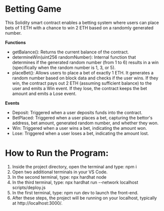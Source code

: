 # Betting Game

This Solidity smart contract enables a betting system where users can place bets of 1 ETH with a chance to win 2 ETH based on a randomly generated number.

__Functions__

- getBalance(): Returns the current balance of the contract.
- determineWin(uint256 randomNumber): Internal function that determines if the generated random number (from 1 to 6) results in a win (specifically when the random number is 1, 3, or 5).
- placeBet(): Allows users to place a bet of exactly 1 ETH. It generates a random number based on block data and checks if the user wins. If they win, the contract pays out 2 ETH (assuming sufficient balance) to the user and emits a Win event. If they lose, the contract keeps the bet amount and emits a Lose event.

__Events__

- Deposit: Triggered when a user deposits funds into the contract.
- BetPlaced: Triggered when a user places a bet, capturing the bettor's address, bet amount, generated random number, and whether they won.
- Win: Triggered when a user wins a bet, indicating the amount won.
- Lose: Triggered when a user loses a bet, indicating the amount lost.

# How to Run the Program:

1. Inside the project directory, open the terminal and type: npm i
2. Open two additional terminals in your VS Code.
3. In the second terminal, type: npx hardhat node
4. In the third terminal, type: npx hardhat run --network localhost scripts/deploy.js
5. In the first terminal, type: npm run dev to launch the front-end.
6. After these steps, the project will be running on your localhost, typically at http://localhost:3000/.
